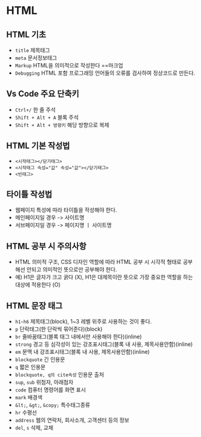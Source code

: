 # HTML
## HTML 기초
* `title` 제목태그
* `meta` 문서정보태그
* `Markup` HTML을 의미적으로 작성한다 ==마크업
* `Debugging` HTML 포함 프로그래밍 언어들의 오류를 검사하여 정상코드로 만든다.
## Vs Code 주요 단축키
* `Ctrl+/` 한 줄 주석
* `Shift + Alt + A` 블록 주석
* `Shift + Alt + 방향키` 해당 방향으로 복제
## HTML 기본 작성법
* `<시작태그></닫기태그>`
* `<시작태그 속성="값" 속성="값"></닫기태그>`
* `<빈태그>`
## 타이틀 작성법
* 웹페이지 특성에 따라 타이틀을 작성해야 한다.
* 메인페이지일 경우 -> 사이트명
* 서브페이지일 경우 -> 페이지명 ㅣ 사이트명
## HTML 공부 시 주의사항
* HTML 의미적 구조, CSS 디자인 역할에 따라 HTML 공부 시 시각적 형태로 공부해선 안되고 의미적인 뜻으로만 공부해야 한다.
* 예) H1은 글자가 크고 굵다 (X), H1은 대제목이란 뜻으로 가장 중요한 역할을 하는 대상에 적용한다 (O)
## HTML 문장 태그
* `h1~h6` 제목태그(block), 1~3 레벨 위주로 사용하는 것이 좋다.
* `p` 단락태그(한 단락씩 묶어준다)(block)
* `br` 줄바꿈태그(블록 태그 내에서만 사용해야 한다)(inline)
* `strong` 경고 등 심각성이 있는 강조표시태그(블록 내 사용, 제목사용안함)(inline)
* `em` 문맥 내 강조표시태그(블록 내 사용, 제목사용안함)(inline)
* `blockquote` 긴 인용문
* `q` 짧은 인용문
* `blockquote, q의 cite속성` 인용문 출처
* `sup`, `sub` 위첨자, 아래첨자
* `code` 컴퓨터 명령어를 화면 표시
* `mark` 배경색
* `&lt;`, `&gt;`, `&copy;` 특수태그종류 
* `hr` 수평선
* `address` 웹의 연락처, 회사소개, 고객센터 등의 정보
* `del`, `s` 삭제, 교체